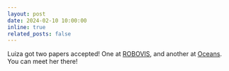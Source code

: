 ```yaml
---
layout: post
date: 2024-02-10 10:00:00
inline: true
related_posts: false
---
```


Luiza got two papers accepted! One at [ROBOVIS](https://robovis.scitevents.org/?y=2024), and another at [Oceans](https://singapore24.oceansconference.org/). You can meet her there!